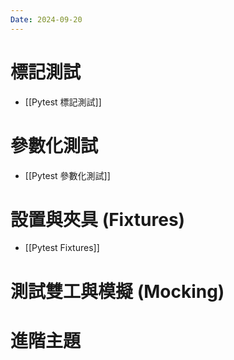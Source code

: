 ```yaml
---
Date: 2024-09-20
---
```

# 標記測試
- [[Pytest 標記測試]]
# 參數化測試
- [[Pytest 參數化測試]]
# 設置與夾具 (Fixtures)
- [[Pytest Fixtures]]
# 測試雙工與模擬 (Mocking)
# 進階主題